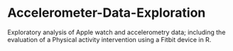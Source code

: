 # Accelerometer-Data-Exploration
Exploratory analysis of Apple watch and accelerometry data; including the evaluation of a Physical activity intervention using a Fitbit device in R.
